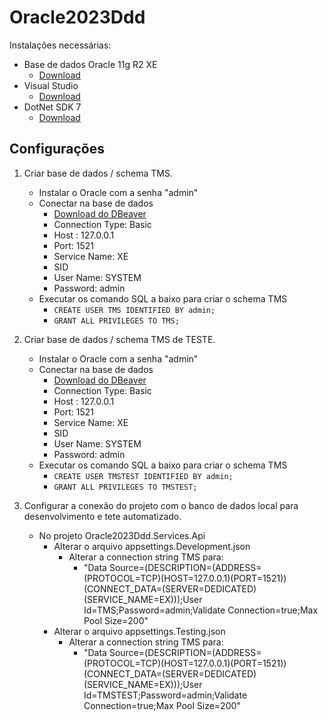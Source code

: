 # Oracle2023Ddd

Instalações necessárias:

 - Base de dados Oracle 11g R2 XE 
	 - [Download](https://www.oracle.com/database/technologies/xe-prior-release-downloads.html)
 - Visual Studio 
	 - [Download](https://visualstudio.microsoft.com/pt-br/downloads/)
 - DotNet SDK 7
	 - [Download](https://dotnet.microsoft.com/en-us/download/dotnet/7.0)

## Configurações
	
 1. Criar base de dados / schema TMS.

	 - Instalar o Oracle com a senha "admin"
	 - Conectar na base de dados
		 - [Download do DBeaver](https://dbeaver.io/download/)
		 - Connection Type: Basic
		 - Host : 127.0.0.1
		 - Port: 1521
		 - Service Name: XE
		 - SID
		 - User Name: SYSTEM
		 - Password: admin
	 - Executar os comando SQL a baixo para criar o schema TMS
		 - `CREATE USER TMS IDENTIFIED BY admin;`
		 - `GRANT ALL PRIVILEGES TO TMS;`

2. Criar base de dados / schema TMS de TESTE.

	 - Instalar o Oracle com a senha "admin"
	 - Conectar na base de dados
		 - [Download do DBeaver](https://dbeaver.io/download/)
		 - Connection Type: Basic
		 - Host : 127.0.0.1
		 - Port: 1521
		 - Service Name: XE
		 - SID
		 - User Name: SYSTEM
		 - Password: admin
	 - Executar os comando SQL a baixo para criar o schema TMS
		 - `CREATE USER TMSTEST IDENTIFIED BY admin;`
		 - `GRANT ALL PRIVILEGES TO TMSTEST;`

3. Configurar a conexão do projeto com o banco de dados local para desenvolvimento e tete automatizado.

	- No projeto Oracle2023Ddd.Services.Api
		- Alterar o arquivo appsettings.Development.json
			- Alterar a connection string TMS para:
				- "Data Source=(DESCRIPTION=(ADDRESS=(PROTOCOL=TCP)(HOST=127.0.0.1)(PORT=1521))(CONNECT_DATA=(SERVER=DEDICATED)(SERVICE_NAME=EX)));User Id=TMS;Password=admin;Validate Connection=true;Max Pool Size=200"
		- Alterar o arquivo appsettings.Testing.json
			- Alterar a connection string TMS para:
				- "Data Source=(DESCRIPTION=(ADDRESS=(PROTOCOL=TCP)(HOST=127.0.0.1)(PORT=1521))(CONNECT_DATA=(SERVER=DEDICATED)(SERVICE_NAME=EX)));User Id=TMSTEST;Password=admin;Validate Connection=true;Max Pool Size=200"